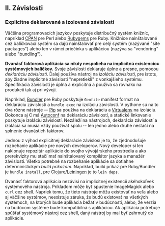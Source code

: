 ## II. Závislosti
### Explicitne deklarované a izolované závislosti

Väčšina programovacích jazykov poskytuje distribučný systém knižníc, napríklad [CPAN](http://www.cpan.org/) pre Perl alebo [Rubygems](http://rubygems.org/) pre Ruby.  Knižnice nainštalované cez balíčkovací systém sa dajú nainštalovať pre celý systém (nazývané "site packages") alebo len v rámci priečinka s aplikáciou (nazýva sa "vendoring" alebo "bundling").

**Dvanásť faktorová aplikácia sa nikdy nespolieha na implicitnú existenciou systémových balíčkov.**  Svoje závislosti deklaruje úplne a presne, pomocou *deklaráciu závislostí*. Ďalej používa nástroj na *izoláciu závislostí*, pre istotu, aby žiadne implicitné závislosti "nepretiekli" z vonkajšieho systému. Špecifikácia závislostí je úplná a explicitná a používa sa rovnako na produkcii tak aj pri vývoji.

Napríklad, [Bundler](https://bundler.io/) pre Ruby poskytuje `Gemfile` manifest format na deklaráciu závislostí a `bundle exec` na izoláciu závislostí.  V pythone sú na to dva rôzne nástroje -- [Pip](http://www.pip-installer.org/en/latest/) sa používa na deklaráciu a [Virtualenv](http://www.virtualenv.org/en/latest/) na izoláciu.  Dokonca aj C má [Autoconf](http://www.gnu.org/s/autoconf/) na deklaráciu závislostí, a statické linkovanie poskytuje izoláciu závislostí.  Nezáleží na nástrojoch, deklarácia závislostí a izolácia sa musia vždy používať spolu -- len jedno alebo druhé nestačí na splnenie dvanástich faktorov.

Jednou z výhod explicitnej deklarácie závislosí je to, že zjednodušuje rozbehanie aplikácie pre nových developerov.  Nový developer si len naklonuje repozitár aplikácie do svojho vývojárskeho prostredia a ako prerekvizity mu stačí mať nainštalovaný kompilátor jazyka a manažér závislostí.  Všetko potrebné na rozbehanie aplikácie sa dotiahne deterministickým *build príkazom*.  Napríklad, build príkaz pre Ruby/Bundler je `bundle install`, pre Clojure/[Leiningen](https://github.com/technomancy/leiningen#readme) je to `lein deps`.

Dvanásť faktorová aplikácia nezávisí na implicitnej existencii akéhokoľvek systémového nástroja. Príkladom môže byť spustenie  ImageMagick alebo `curl` cez shell.  Napriek tomu, že tieto nástroje môžu existovať na veľa alebo aj väčšine systémov, neexistuje záruka, že budú existovať na všetkých systémoch, na ktorých bude aplikácia bežať v budúcnosti, alebo, že verzia na budúcom systéme bude kompatibilná s aplikáciou.  Ak aplikácia potrebuje spúšťať systémový nástroj cez shell, daný nástroj by mal byť zahrnutý do aplikácie.
